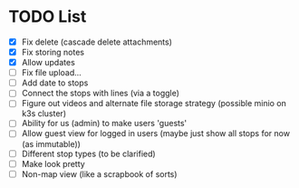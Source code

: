 # TODO List

- [x] Fix delete (cascade delete attachments)
- [x] Fix storing notes
- [x] Allow updates
- [ ] Fix file upload...
- [ ] Add date to stops
- [ ] Connect the stops with lines (via a toggle)
- [ ] Figure out videos and alternate file storage strategy (possible minio on k3s cluster)
- [ ] Ability for us (admin) to make users 'guests'
- [ ] Allow guest view for logged in users (maybe just show all stops for now (as immutable))
- [ ] Different stop types (to be clarified)
- [ ] Make look pretty
- [ ] Non-map view (like a scrapbook of sorts)